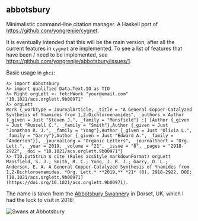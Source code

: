 ## abbotsbury

Minimalistic command-line citation manager. A Haskell port of https://github.com/yongrenjie/cygnet.

It is eventually intended that this will be the main version, after all the current features in `cygnet` are implemented.
To see a list of features that have been / need to be implemented, see https://github.com/yongrenjie/abbotsbury/issues/1.

Basic usage in `ghci`:

```
λ> import Abbotsbury
λ> import qualified Data.Text.IO as TIO
λ> Right orgLett <- fetchWork "your@email.com" "10.1021/acs.orglett.9b00971"
λ> orgLett
Work {_workType = JournalArticle, _title = "A General Copper-Catalyzed Synthesis of Ynamides from 1,2-Dichloroenamides", _authors = Author {_given = Just "Steven J.", _family = "Mansfield"} :| [Author {_given = Just "Russell C.", _family = "Smith"},Author {_given = Just "Jonathan R. J.", _family = "Yong"},Author {_given = Just "Olivia L.", _family = "Garry"},Author {_given = Just "Edward A.", _family = "Anderson"}], _journalLong = "Organic Letters", _journalShort = "Org. Lett.", _year = 2019, _volume = "21", _issue = "8", _pages = "2918-2922", _doi = "10.1021/acs.orglett.9b00971"}
λ> TIO.putStrLn $ cite (Rules acsStyle markdownFormat) orgLett
Mansfield, S. J.; Smith, R. C.; Yong, J. R. J.; Garry, O. L.; Anderson, E. A. A General Copper-Catalyzed Synthesis of Ynamides from 1,2-Dichloroenamides. *Org. Lett.* **2019,** *21* (8), 2918-2922. DOI: [10.1021/acs.orglett.9b00971](https://doi.org/10.1021/acs.orglett.9b00971).
```

The name is taken from the [Abbotsbury Swannery](https://en.wikipedia.org/wiki/Abbotsbury_Swannery) in Dorset, UK, which I had the luck to visit in 2018:

![Swans at Abbotsbury](https://i.imgur.com/vFwSFY7.jpg)

